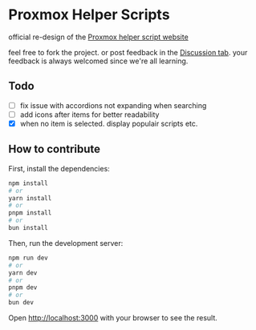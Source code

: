 # Proxmox Helper Scripts

official re-design of the [Proxmox helper script website](https://tteck.github.io/Proxmox/)

feel free to fork the project. or post feedback in the [Discussion tab](https://github.com/BramSuurdje/proxmox-helper-scripts/discussions). your feedback is always welcomed since we're all learning.

## Todo

- [ ] fix issue with accordions not expanding when searching
- [ ] add icons after items for better readability
- [X] when no item is selected. display populair scripts etc.

## How to contribute

First, install the dependencies:

```bash
npm install
# or 
yarn install
# or
pnpm install
# or
bun install
```

Then, run the development server:

```bash
npm run dev
# or
yarn dev
# or
pnpm dev
# or
bun dev
```

Open [http://localhost:3000](http://localhost:3000) with your browser to see the result.
